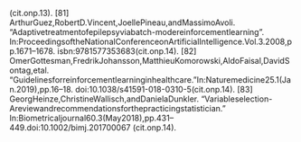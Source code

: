 (cit.onp.13).
[81] ArthurGuez,RobertD.Vincent,JoellePineau,andMassimoAvoli.
“Adaptivetreatmentofepilepsyviabatch-modereinforcementlearning”.
In:ProceedingsoftheNationalConferenceonArtificialIntelligence.Vol.3.2008,pp.1671–1678.
isbn:9781577353683(cit.onp.14).
[82] OmerGottesman,FredrikJohansson,MatthieuKomorowski,AldoFaisal,DavidSontag,etal.
“Guidelinesforreinforcementlearninginhealthcare.”In:Naturemedicine25.1(Jan.2019),pp.16–18.
doi:10.1038/s41591-018-0310-5(cit.onp.14).
[83] GeorgHeinze,ChristineWallisch,andDanielaDunkler.
“Variableselection-Areviewandrecommendationsforthepracticingstatistician.”
In:Biometricaljournal60.3(May2018),pp.431–449.doi:10.1002/bimj.201700067
(cit.onp.14).